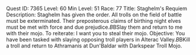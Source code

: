Quest ID: 7365
Level: 60
Min Level: 51
Race: 77
Title: Staghelm's Requiem
Description: Staghelm has given the order. All trolls on the field of battle must be exterminated. Their preposterous claims of birthing night elves must be met with force and due prejudice.$B$BSlay them and return to me with their mojo. To reiterate: I want you to steal their mojo.
Objective: You have been tasked with slaying opposing troll players in Alterac Valley.$B$BKill a troll and return to Athramanis at Dun'Baldar with Darkspear Troll Mojo.
